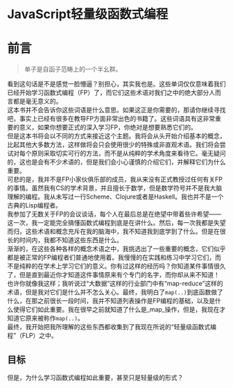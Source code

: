 # JavaScript轻量级函数式编程

# 前言

> 单子是自函子范畴上的一个半幺群。

看到这句话是不是感觉一脸懵逼？别担心，其实我也是。这些单词仅仅意味着我们已经开始学习函数式编程（FP）了，而它们这些术语对我们之中的绝大部分人而言都是毫无意义的。  
这本书并不会告诉你这些词语是什么意思。如果这正是你需要的，那请你继续寻找吧，事实上已经有很多在教导FP方面非常出色的书籍了。这些词语具有这非常重要的意义，如果你想要正式的深入学习FP，你绝对是想要熟悉它们的。  
但是这本书将会以不同的方式来接近这个主题。我将会从头开始介绍基本的概念，比起其他大多数方法，这样做将会只会使用很少的特殊或非直观术语。我们将会尝试对每个原则采取切实可行的方法，而不是从纯粹的学术角度来看待它。毫无疑问的，这也是会有不少术语的，但是我们会小心谨慎的介绍它们，并解释它们为什么重要。  
可悲的是，我并不是FP小家伙俱乐部的成员，我从来没有正式教授过任何有关FP的事情。虽然我有CS的学术背景，并且擅长于数学，但是数学符号并不是我大脑理解的编程。我从未写过一行Scheme、Clojure或者是Haskell。我也并不是一个古典的Lisp编程者。  
我参加了无数关于FP的会议谈话，每个人在最后总是在绝望中带着些许希望——这一次，我一定能完全搞懂函数式编程到底是在讲什么。然后，每一次我都是失望而归，这些术语和概念充斥在我的脑海中，我不知道我到底学到了什么。但是在很长的时间内，我都不知道这些东西是什么。  
渐渐的，在这些各种各样的概念术语之中，我挑选出了一些重要的概念，它们似乎都是被正常的FP编程者们普通地使用着。我慢慢的在实践和练习中学习它们，而不是纯粹的在学术上学习它们的意义。你有过这样的经历吗？你知道某件事情很久了，但是直到最近你才知道这件事情原来有个专门的名字，而你却从来不知道！  
也许你就像我这样；我听说过“大数据”这样的行业部门中有“map-reduce”这样的术语，但是我对它们是什么并不怎么关心。最终，我明白了`map(..)`到底函数做了什么，在那之前很长一段时间，我并不知道列表操作是FP编程的基础，以及是什么使得它们如此重要。我在很早之前就知道了什么是_map_操作，但是，我现在才知道它原来被称作`map(..)`。  
最终，我开始把我所理解的这些东西都收集到了我现在所说的“轻量级函数式编程”（FLP）之中。

## 目标

但是，为什么学习函数式编程如此重要，甚至只是轻量级的形式？